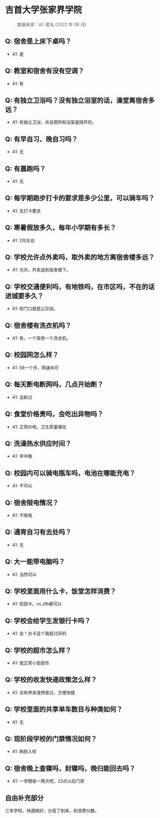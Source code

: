 # 吉首大学张家界学院

> 数据来源：A1: 匿名 (2022 年 06 月)

## Q: 宿舍是上床下桌吗？

- A1: 是

## Q: 教室和宿舍有没有空调？

- A1: 有

## Q: 有独立卫浴吗？没有独立浴室的话，澡堂离宿舍多远？

- A1: 有独立卫浴，并且厕所和浴室是隔开的。

## Q: 有早自习、晚自习吗？

- A1: 无

## Q: 有晨跑吗？

- A1: 无

## Q: 每学期跑步打卡的要求是多少公里，可以骑车吗？

- A1: 无打卡要求

## Q: 寒暑假放多久，每年小学期有多长？

- A1: 2月左右

## Q: 学校允许点外卖吗，取外卖的地方离宿舍楼多远？

- A1: 允许。外卖送到宿舍楼下。

## Q: 学校交通便利吗，有地铁吗，在市区吗，不在的话进城要多久？

- A1: 校门口就是公交站。

## Q: 宿舍楼有洗衣机吗？

- A1: 有，一个宿舍一个洗衣机。

## Q: 校园网怎么样？

- A1: 58一个月，网速尚可

## Q: 每天断电断网吗，几点开始断？

- A1: 没断过

## Q: 食堂价格贵吗，会吃出异物吗？

- A1: 正常价格，卫生质量堪忧

## Q: 洗澡热水供应时间？

- A1: 早中晚

## Q: 校园内可以骑电瓶车吗，电池在哪能充电？

- A1: 不可以

## Q: 宿舍限电情况？

- A1: 不限电

## Q: 通宵自习有去处吗？

- A1: 无

## Q: 大一能带电脑吗？

- A1: 当然可以

## Q: 学校里面用什么卡，饭堂怎样消费？

- A1: 校园卡。vx,zfb都可以

## Q: 学校会给学生发银行卡吗？

- A1: 会！办卡这个我挺讨厌的

## Q: 学校的超市怎么样？

- A1: 就正常小型超市

## Q: 学校的收发快递政策怎么样？

- A1: 没有停发或停收过，方便快捷

## Q: 学校里面的共享单车数目与种类如何？

- A1: 无

## Q: 现阶段学校的门禁情况如何？

- A1: 刷脸入校

## Q: 宿舍晚上查寝吗，封寝吗，晚归能回去吗？

- A1: 一学期查一两次吧，23点以后门禁

## 自由补充部分

三本学校，待遇贼好。分高了别来，别浪费分数。